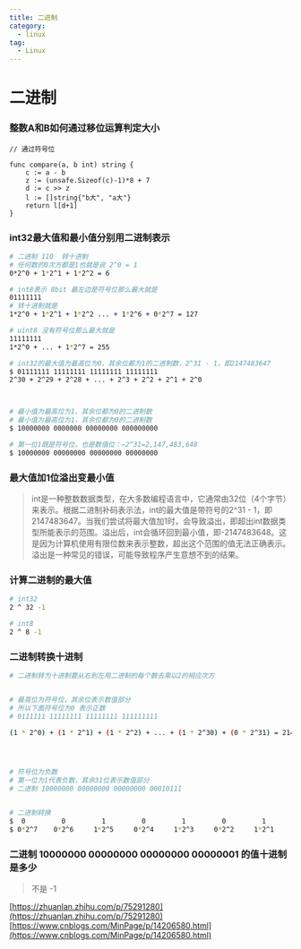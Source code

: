 ```yaml
---
title: 二进制
category:
  - linux
tag:
  - Linux
---
```


# 二进制

### 整数A和B如何通过移位运算判定大小

``` golang
// 通过符号位

func compare(a, b int) string {
	c := a - b
	z := (unsafe.Sizeof(c)-1)*8 + 7
	d := c >> z
	l := []string{"b大", "a大"}
	return l[d+1]
}
```


### int32最大值和最小值分别用二进制表示

``` bash
# 二进制 110  转十进制
# 任何数的0次方都是1也就是说 2^0 = 1
0*2^0 + 1*2^1 + 1*2^2 = 6

# int8表示 8bit 最左边是符号位那么最大就是
01111111
# 转十进制就是
1*2^0 + 1*2^1 + 1*2^2 ... + 1*2^6 + 0*2^7 = 127

# uint8 没有符号位那么最大就是
11111111
1*2^0 + ... + 1*2^7 = 255

# int32的最大值为最高位为0，其余位都为1的二进制数，2^31 - 1，即2147483647
$ 01111111 11111111 11111111 11111111
2^30 + 2^29 + 2^28 + ... + 2^3 + 2^2 + 2^1 + 2^0



# 最小值为最高位为1，其余位都为0的二进制数
# 最小值为最高位为1，其余位都为0的二进制数
$ 10000000 0000000 00000000 000000000

# 第一位1既是符号位，也是数值位：−2^31=2,147,483,648
$ 10000000 00000000 00000000 00000000
```

### 最大值加1位溢出变最小值

> int是一种整数数据类型，在大多数编程语言中，它通常由32位（4个字节）来表示。根据二进制补码表示法，int的最大值是带符号的2^31 - 1，即2147483647。当我们尝试将最大值加1时，会导致溢出，即超出int数据类型所能表示的范围。溢出后，int会循环回到最小值，即-2147483648。这是因为计算机使用有限位数来表示整数，超出这个范围的值无法正确表示。溢出是一种常见的错误，可能导致程序产生意想不到的结果。

### 计算二进制的最大值

``` bash
# int32
2 ^ 32 -1

# int8
2 ^ 8 -1
```

### 二进制转换十进制

``` bash
# 二进制转为十进制要从右到左用二进制的每个数去乘以2的相应次方


# 最高位为符号位，其余位表示数值部分
# 所以下面符号位为0 表示正数
# 0111111 11111111 11111111 111111111

(1 * 2^0) + (1 * 2^1) + (1 * 2^2) + ... + (1 * 2^30) + (0 * 2^31) = 2147483647




# 符号位为负数
# 第一位为1代表负数，其余31位表示数值部分
# 二进制 10000000 00000000 00000000 00010111


# 二进制转换
$  0         0         1         0         1         0         1         0
$ 0*2^7    0*2^6     1*2^5     0*2^4     1*2^3     0*2^2     1*2^1     0*2^0
```

### 二进制 10000000 00000000 00000000 00000001 的值十进制是多少

> 不是 -1 


[https://zhuanlan.zhihu.com/p/75291280](https://zhuanlan.zhihu.com/p/75291280)
[https://www.cnblogs.com/MinPage/p/14206580.html](https://www.cnblogs.com/MinPage/p/14206580.html)